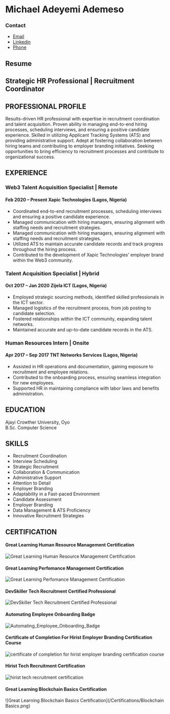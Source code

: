 # Michael Adeyemi Ademeso
### Contact
- [Email](ademesomichael2@gmail.com)</br>
- [Linkedin](https://www.linkedin.com/in/michael-ademeso/)</br>
- [Phone](+2349123559437)
## Resume
## Strategic HR Professional | Recruitment Coordinator
## PROFESSIONAL PROFILE
Results-driven HR professional with expertise in recruitment coordination and talent acquisition. Proven ability in managing end-to-end hiring processes, scheduling interviews, and ensuring a positive candidate experience. Skilled in utilizing Applicant Tracking Systems (ATS) and providing administrative support. Adept at fostering collaboration between hiring teams and contributing to employer branding initiatives. Seeking opportunities to bring efficiency to recruitment processes and contribute to organizational success.

## EXPERIENCE
### Web3 Talent Acquisition Specialist | Remote
#### Feb 2020 – Present Xapic Technologies (Lagos, Nigeria)
- Coordinated end-to-end recruitment processes, scheduling interviews and ensuring a positive candidate experience.
- Managed communication with hiring managers, ensuring alignment with staffing needs and recruitment strategies.
- Managed communication with hiring managers, ensuring alignment with staffing needs and recruitment strategies.
- Utilized ATS to maintain accurate candidate records and track progress throughout the hiring process.
- Contributed to the development of Xapic Technologies' employer brand within the Web3 community.

### Talent Acquisition Specialist | Hybrid
#### Oct 2017 – Jan 2020 Zijela ICT (Lagos, Nigeria)
- Employed strategic sourcing methods, identified skilled professionals in the ICT sector.
- Managed logistics of the recruitment process, from job posting to candidate selection.
- Fostered relationships within the ICT community, expanding talent networks.
- Maintained accurate and up-to-date candidate records in the ATS.

### Human Resources Intern | Onsite
#### Apr 2017 – Sep 2017 TNT Networks Services (Lagos, Nigeria)
- Assisted in HR operations and documentation, gaining exposure to recruitment and employee relations.
- Contributed to the onboarding process, ensuring seamless integration for new employees.
- Supported HR in maintaining compliance with labor laws and benefits administration.
  
## EDUCATION
Ajayi Crowther University, Oyo </br>
B.Sc. Computer Science

## SKILLS
- Recruitment Coordination
- Interview Scheduling
- Strategic Recruitment
- Collaboration & Communication
- Administrative Support
- Attention to Detail
- Employer Branding
- Adaptability in a Fast-paced Environment
- Candidate Assessment
- Employer Branding
- Data Management & ATS Proficiency
- Innovative Recruitment Strategies



## CERTIFICATION
#### Great Learning Human Resource Management Certification
![Great Learning Human Resource Management Certification](/Certifications/Human_Resource_Management.png)
#### Great Learning Perfomance Management Certification
![Great Learning Perfomance Management Certification](/Certifications/Performance_Management.png)
#### DevSkiller Tech Recruitment Certified Professional
![DevSkiller Tech Recruitment Certified Professional](/Certifications/Tech_Recruitment_Badge.png)
#### Automating Employee Onboarding Badge
![Automating_Employee_Onboarding_Badge](/Certifications/Airslate.jpeg)
#### Certificate of Completion For Hirist Employer Branding Certification Course
![certificate of completion for hirist employer branding certification course](/Certifications/Hirist_employer_branding.jpeg)
#### Hirist Tech Recruitment Certification
![hirist tech recruitment certification](/Certifications/Hirist_tech_recruiter.jpeg)
#### Great Learning Blockchain Basics Certification
![Great Learning Blockchain Basics Certification](/Certifications/Blockchain Basics.png)
